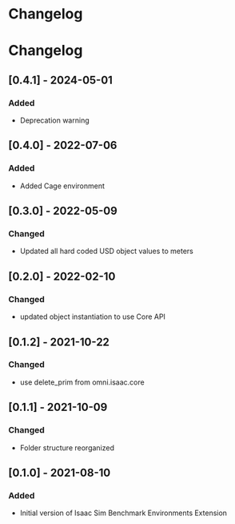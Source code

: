 # Changelog

# Changelog
## [0.4.1] - 2024-05-01
### Added
- Deprecation warning

## [0.4.0] - 2022-07-06

### Added
- Added Cage environment

## [0.3.0] - 2022-05-09

### Changed
- Updated all hard coded USD object values to meters

## [0.2.0] - 2022-02-10

### Changed
- updated object instantiation to use Core API

## [0.1.2] - 2021-10-22

### Changed
- use delete_prim from omni.isaac.core

## [0.1.1] - 2021-10-09

### Changed
- Folder structure reorganized

## [0.1.0] - 2021-08-10

### Added
- Initial version of Isaac Sim Benchmark Environments Extension
